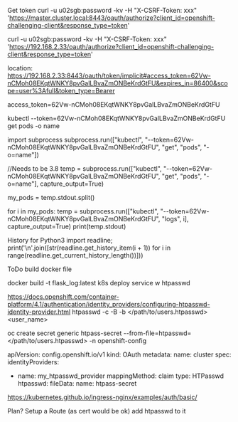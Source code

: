 Get token
curl -u u02sgb:password -kv -H "X-CSRF-Token: xxx" 'https://master.cluster.local:8443/oauth/authorize?client_id=openshift-challenging-client&response_type=token'


curl -u u02sgb:password -kv -H "X-CSRF-Token: xxx" 'https://192.168.2.33/oauth/authorize?client_id=openshift-challenging-client&response_type=token'


location: https://192.168.2.33:8443/oauth/token/implicit#access_token=62Vw-nCMoh08EKqtWNKY8pvGalLBvaZmONBeKrdGtFU&expires_in=86400&scope=user%3Afull&token_type=Bearer

access_token=62Vw-nCMoh08EKqtWNKY8pvGalLBvaZmONBeKrdGtFU

kubectl --token=62Vw-nCMoh08EKqtWNKY8pvGalLBvaZmONBeKrdGtFU get pods -o name

import subprocess
subprocess.run(["kubectl", "--token=62Vw-nCMoh08EKqtWNKY8pvGalLBvaZmONBeKrdGtFU", "get", "pods", "-o=name"])

//Needs to be 3.8
temp = subprocess.run(["kubectl", "--token=62Vw-nCMoh08EKqtWNKY8pvGalLBvaZmONBeKrdGtFU", "get", "pods", "-o=name"], capture_output=True)

my_pods = temp.stdout.split()

for i in my_pods:
  temp = subprocess.run(["kubectl", "--token=62Vw-nCMoh08EKqtWNKY8pvGalLBvaZmONBeKrdGtFU", "logs", i], capture_output=True)
  print(temp.stdout)


History for Python3
import readline; print('\n'.join([str(readline.get_history_item(i + 1)) for i in range(readline.get_current_history_length())]))

ToDo
build docker file

docker build -t flask_log:latest
k8s deploy
service w htpasswd

https://docs.openshift.com/container-platform/4.1/authentication/identity_providers/configuring-htpasswd-identity-provider.html
htpasswd -c -B -b </path/to/users.htpasswd> <user_name> <password>

oc create secret generic htpass-secret --from-file=htpasswd=</path/to/users.htpasswd> -n openshift-config

apiVersion: config.openshift.io/v1
kind: OAuth
metadata:
  name: cluster
spec:
  identityProviders:
  - name: my_htpasswd_provider 
    mappingMethod: claim 
    type: HTPasswd
    htpasswd:
      fileData:
        name: htpass-secret 

https://kubernetes.github.io/ingress-nginx/examples/auth/basic/

Plan?
Setup a Route (as cert would be ok) add htpasswd to it